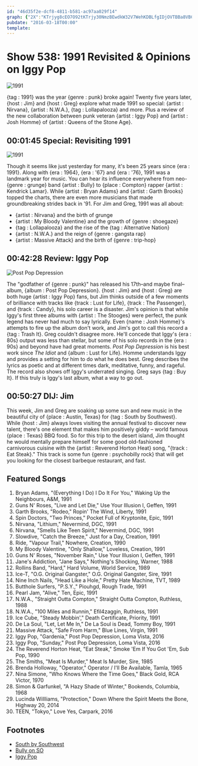 ```yaml
---
id: "46d35f2e-dcf8-4811-b581-ac97aa029f14"
graph: {"2X":"KTrjyg8cEO7O92tKTrjy30NmzBEwdkW32V7WehKDBLfgIDjOVTBBa8VBCKTN","1YS":"Nxz42QvylhNzK81QvylhBQsAMQvylh97qipQvylhBQsAMX6cfd97qipBHm1GNxz42ojAUr","2C3":"BAiUASxzUH8NamJX6cfdYAIA5cO5bj8NamJYAIA5"}
pubdate: "2016-03-18T00:00"
template: 
---
```






# Show 538: 1991 Revisited & Opinions on Iggy Pop

![1991](https://static.soundopinions.org/images/2011/1991.jpg)

{tag : 1991} was the year {genre : punk} broke again! Twenty five years later, {host : Jim} and {host : Greg} explore what made 1991 so special: {artist : Nirvana}, {artist : N.W.A.}, {tag : Lollapalooza} and more. Plus a review of the new collaboration between punk veteran {artist : Iggy Pop} and {artist : Josh Homme} of {artist : Queens of the Stone Age}.



## 00:01:45 Special: Revisiting 1991

![1991](https://static.soundopinions.org/assets/538/2X0.jpg)

Though it seems like just yesterday for many, it's been 25 years since {era : 1991}. Along with {era : 1964}, {era : '67} and {era : '76}, 1991 was a landmark year for music. You can hear its influence everywhere from neo-{genre : grunge} band {artist : Bully} to {place : Compton} rapper {artist : Kendrick Lamar}. While {artist : Bryan Adams} and {artist : Garth Brooks} topped the charts, there are even more musicians that made groundbreaking strides back in '91. For Jim and Greg, 1991 was all about:

- {artist : Nirvana} and the birth of grunge
- {artist : My Bloody Valentine} and the growth of {genre : shoegaze}
- {tag : Lollapalooza} and the rise of the {tag : Alternative Nation}
- {artist : N.W.A.} and the reign of {genre : gangsta rap}
- {artist : Massive Attack} and the birth of {genre : trip-hop}



## 00:42:28 Review: Iggy Pop

![Post Pop Depression](https://static.soundopinions.org/assets/538/1YS0.jpg)

The "godfather of {genre : punk}" has released his 17th–and maybe final– album, {album : Post Pop Depression}. {host : Jim} and {host : Greg} are both huge {artist : Iggy Pop} fans, but Jim thinks outside of a few moments of brilliance with tracks like {track : Lust for Life}, {track : The Passenger}, and {track : Candy}, his solo career is a disaster. Jim's opinion is that while Iggy's first three albums with {artist : The Stooges} were perfect, the punk legend has never had much to say lyrically. Even {name : Josh Homme}'s attempts to fire up the album don't work, and Jim's got to call this record a {tag : Trash It}. Greg couldn't disagree more. He'll concede that Iggy's {era : 80s} output was less than stellar, but some of his solo records in the {era : 90s} and beyond have had great moments. *Post Pop Depression* is his best work since *The Idiot* and {album : Lust for Life}. Homme understands Iggy and provides a setting for him to do what he does best. Greg describes the lyrics as poetic and at different times dark, meditative, funny, and rageful. The record also shows off Iggy's underrated singing. Greg says {tag : Buy It}. If this truly is Iggy's last album, what a way to go out.



## 00:50:27 DIJ: Jim

This week, Jim and Greg are soaking up some sun and new music in the beautiful city of {place : Austin, Texas} for {tag : South by Southwest}. While {host : Jim} always loves visiting the annual festival to discover new talent, there's one element that makes him positively giddy – world famous {place : Texas} BBQ food. So for this trip to the desert island, Jim thought he would mentally prepare himself for some good old-fashioned carnivorous cuisine with the {artist : Reverend Horton Heat} song, "{track : Eat Steak}." This track is some fun {genre : psychobilly rock} that will get you looking for the closest barbeque restaurant, and fast.



## Featured Songs

1. Bryan Adams, "(Everything I Do) I Do It For You," Waking Up the Neighbours, A&M, 1991
2. Guns N' Roses, "Live and Let Die," Use Your Illusion I, Geffen, 1991
3. Garth Brooks, "Rodeo," Ropin' The Wind, Liberty, 1991
4. Spin Doctors, "Two Princes," Pocket Full of Kryptonite, Epic, 1991
5. Nirvana, "Lithium," Nevermind, DGC, 1991
6. Nirvana, "Smells Like Teen Spirit," Nevermind, DGC, 1991
7. Slowdive, "Catch the Breeze," Just for a Day, Creation, 1991
8. Ride, "Vapour Trail," Nowhere, Creation, 1990
9. My Bloody Valentine, "Only Shallow," Loveless, Creation, 1991
10. Guns N' Roses, "November Rain," Use Your Illusion I, Geffen, 1991
11. Jane's Addiction, "Jane Says," Nothing's Shocking, Warner, 1988
12. Rollins Band, "Hard," Hard Volume, World Service, 1989
13. Ice-T, "O.G. Original Gangster," O.G. Original Gangster, Sire, 1991
14. Nine Inch Nails, "Head Like a Hole," Pretty Hate Machine, TVT, 1989
15. Butthole Surfers, "P.S.Y.," Piouhgd, Rough Trade, 1991
16. Pearl Jam, "Alive," Ten, Epic, 1991
17. N.W.A., "Straight Outta Compton," Straight Outta Compton, Ruthless, 1988
18. N.W.A., "100 Miles and Runnin," Efil4zaggin, Ruthless, 1991
19. Ice Cube, "Steady Mobbin'," Death Certificate, Priority, 1991
20. De La Soul, "Let, Let Me In," De La Soul is Dead, Tommy Boy, 1991
21. Massive Attack, "Safe From Harm," Blue Lines, Virgin, 1991
22. Iggy Pop, "Gardenia," Post Pop Depression, Loma Vista, 2016
23. Iggy Pop, "Sunday," Post Pop Depression, Loma Vista, 2016
24. The Reverend Horton Heat, "Eat Steak," Smoke 'Em If You Got 'Em, Sub Pop, 1990
25. The Smiths, "Meat Is Murder," Meat Is Murder, Sire, 1985
26. Brenda Holloway, "Operator," Operator / I'll Be Available, Tamla, 1965
27. Nina Simone, "Who Knows Where the Time Goes," Black Gold, RCA Victor, 1970
28. Simon & Garfunkel, "A Hazy Shade of Winter," Bookends, Columbia, 1968
29. Lucinda Willliams, "Protection," Down Where the Spirit Meets the Bone, Highway 20, 2014
30. TEEN, "Tokyo," Love Yes, Carpark, 2016



## Footnotes

- [South by Southwest](http://www.sxsw.com/)
- [Bully on SO](/show/510/#bully)
- [Iggy Pop](http://iggypop.com/)